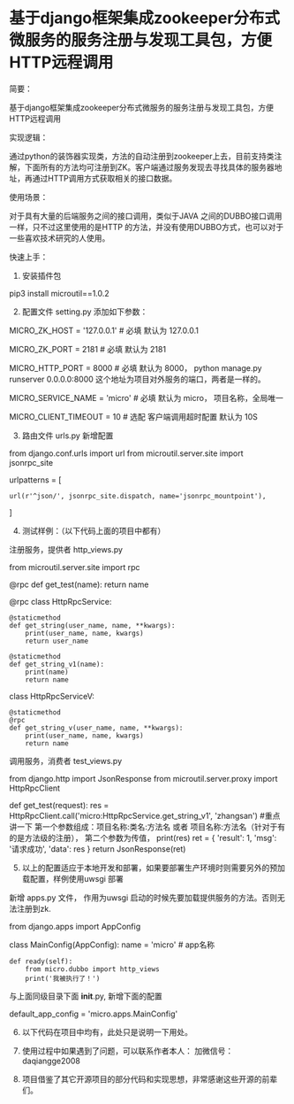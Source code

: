 # 基于django框架集成zookeeper分布式微服务的服务注册与发现工具包，方便HTTP远程调用



简要：

基于django框架集成zookeeper分布式微服务的服务注册与发现工具包，方便HTTP远程调用


实现逻辑：

通过python的装饰器实现类，方法的自动注册到zookeeper上去，目前支持类注解，下面所有的方法均可注册到ZK。客户端通过服务发现去寻找具体的服务器地址，再通过HTTP调用方式获取相关的接口数据。


使用场景：

对于具有大量的后端服务之间的接口调用，类似于JAVA 之间的DUBBO接口调用一样，只不过这里使用的是HTTP 的方法，并没有使用DUBBO方式，也可以对于一些喜欢技术研究的人使用。


快速上手：


1. 安装插件包   

pip3 install microutil==1.0.2


2. 配置文件 setting.py 添加如下参数：

MICRO_ZK_HOST = '127.0.0.1'  # 必填  默认为 127.0.0.1

MICRO_ZK_PORT = 2181    # 必填 默认为 2181

MICRO_HTTP_PORT = 8000  # 必填  默认为 8000， python manage.py runserver 0.0.0.0:8000 这个地址为项目对外服务的端口，两者是一样的。

MICRO_SERVICE_NAME = 'micro'    # 必填 默认为 micro， 项目名称，全局唯一

MICRO_CLIENT_TIMEOUT = 10   # 选配 客户端调用超时配置 默认为 10S



3. 路由文件  urls.py 新增配置

from django.conf.urls import url
from microutil.server.site import jsonrpc_site

urlpatterns = [
    
    url(r'^json/', jsonrpc_site.dispatch, name='jsonrpc_mountpoint'),
]


4. 测试样例：（以下代码上面的项目中都有）

注册服务，提供者  http_views.py

from microutil.server.site import rpc


@rpc
def get_test(name):
    return name


@rpc
class HttpRpcService:

    @staticmethod
    def get_string(user_name, name, **kwargs):
        print(user_name, name, kwargs)
        return user_name

    @staticmethod
    def get_string_v1(name):
        print(name)
        return name


class HttpRpcServiceV:

    @staticmethod
    @rpc
    def get_string_v(user_name, name, **kwargs):
        print(user_name, name, kwargs)
        return name

调用服务，消费者  test_views.py


from django.http import JsonResponse
from microutil.server.proxy import HttpRpcClient

def get_test(request):
    res = HttpRpcClient.call('micro:HttpRpcService.get_string_v1', 'zhangsan')   #重点讲一下  第一个参数组成：项目名称:类名:方法名  或者 项目名称:方法名（针对于有的是方法级的注册）， 第二个参数为传值，
    print(res)
    ret = {
        'result': 1,
        'msg': '请求成功',
        'data': res
    }
    return JsonResponse(ret)
    
    
    
5. 以上的配置适应于本地开发和部署，如果要部署生产环境时则需要另外的预加载配置，样例使用uwsgi 部署

新增 apps.py 文件， 作用为uwsgi 启动的时候先要加载提供服务的方法。否则无法注册到zk.

from django.apps import AppConfig


class MainConfig(AppConfig):
    name = 'micro'  # app名称

    def ready(self):
        from micro.dubbo import http_views
        print('我被执行了！')

与上面同级目录下面 __init__.py, 新增下面的配置

default_app_config = 'micro.apps.MainConfig'


6. 以下代码在项目中均有，此处只是说明一下用处。


7. 使用过程中如果遇到了问题，可以联系作者本人：
加微信号：daqiangge2008


8. 项目借鉴了其它开源项目的部分代码和实现思想，非常感谢这些开源的前辈们。
